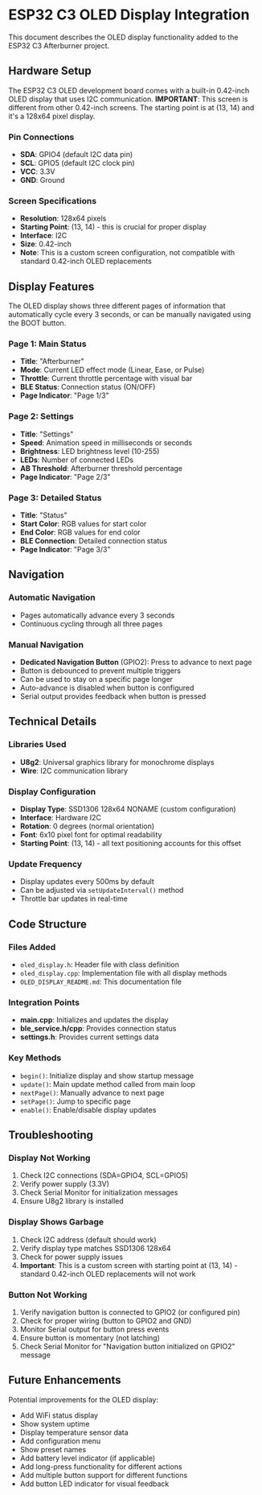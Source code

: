 # ESP32 C3 OLED Display Integration

This document describes the OLED display functionality added to the ESP32 C3 Afterburner project.

## Hardware Setup

The ESP32 C3 OLED development board comes with a built-in 0.42-inch OLED display that uses I2C communication. **IMPORTANT**: This screen is different from other 0.42-inch screens. The starting point is at (13, 14) and it's a 128x64 pixel display.

### Pin Connections

- **SDA**: GPIO4 (default I2C data pin)
- **SCL**: GPIO5 (default I2C clock pin)
- **VCC**: 3.3V
- **GND**: Ground

### Screen Specifications

- **Resolution**: 128x64 pixels
- **Starting Point**: (13, 14) - this is crucial for proper display
- **Interface**: I2C
- **Size**: 0.42-inch
- **Note**: This is a custom screen configuration, not compatible with standard 0.42-inch OLED replacements

## Display Features

The OLED display shows three different pages of information that automatically cycle every 3 seconds, or can be manually navigated using the BOOT button.

### Page 1: Main Status

- **Title**: "Afterburner"
- **Mode**: Current LED effect mode (Linear, Ease, or Pulse)
- **Throttle**: Current throttle percentage with visual bar
- **BLE Status**: Connection status (ON/OFF)
- **Page Indicator**: "Page 1/3"

### Page 2: Settings

- **Title**: "Settings"
- **Speed**: Animation speed in milliseconds or seconds
- **Brightness**: LED brightness level (10-255)
- **LEDs**: Number of connected LEDs
- **AB Threshold**: Afterburner threshold percentage
- **Page Indicator**: "Page 2/3"

### Page 3: Detailed Status

- **Title**: "Status"
- **Start Color**: RGB values for start color
- **End Color**: RGB values for end color
- **BLE Connection**: Detailed connection status
- **Page Indicator**: "Page 3/3"

## Navigation

### Automatic Navigation

- Pages automatically advance every 3 seconds
- Continuous cycling through all three pages

### Manual Navigation

- **Dedicated Navigation Button** (GPIO2): Press to advance to next page
- Button is debounced to prevent multiple triggers
- Can be used to stay on a specific page longer
- Auto-advance is disabled when button is configured
- Serial output provides feedback when button is pressed

## Technical Details

### Libraries Used

- **U8g2**: Universal graphics library for monochrome displays
- **Wire**: I2C communication library

### Display Configuration

- **Display Type**: SSD1306 128x64 NONAME (custom configuration)
- **Interface**: Hardware I2C
- **Rotation**: 0 degrees (normal orientation)
- **Font**: 6x10 pixel font for optimal readability
- **Starting Point**: (13, 14) - all text positioning accounts for this offset

### Update Frequency

- Display updates every 500ms by default
- Can be adjusted via `setUpdateInterval()` method
- Throttle bar updates in real-time

## Code Structure

### Files Added

- `oled_display.h`: Header file with class definition
- `oled_display.cpp`: Implementation file with all display methods
- `OLED_DISPLAY_README.md`: This documentation file

### Integration Points

- **main.cpp**: Initializes and updates the display
- **ble_service.h/cpp**: Provides connection status
- **settings.h**: Provides current settings data

### Key Methods

- `begin()`: Initialize display and show startup message
- `update()`: Main update method called from main loop
- `nextPage()`: Manually advance to next page
- `setPage()`: Jump to specific page
- `enable()`: Enable/disable display updates

## Troubleshooting

### Display Not Working

1. Check I2C connections (SDA=GPIO4, SCL=GPIO5)
2. Verify power supply (3.3V)
3. Check Serial Monitor for initialization messages
4. Ensure U8g2 library is installed

### Display Shows Garbage

1. Check I2C address (default should work)
2. Verify display type matches SSD1306 128x64
3. Check for power supply issues
4. **Important**: This is a custom screen with starting point at (13, 14) - standard 0.42-inch OLED replacements will not work

### Button Not Working

1. Verify navigation button is connected to GPIO2 (or configured pin)
2. Check for proper wiring (button to GPIO2 and GND)
3. Monitor Serial output for button press events
4. Ensure button is momentary (not latching)
5. Check Serial Monitor for "Navigation button initialized on GPIO2" message

## Future Enhancements

Potential improvements for the OLED display:

- Add WiFi status display
- Show system uptime
- Display temperature sensor data
- Add configuration menu
- Show preset names
- Add battery level indicator (if applicable)
- Add long-press functionality for different actions
- Add multiple button support for different functions
- Add button LED indicator for visual feedback
